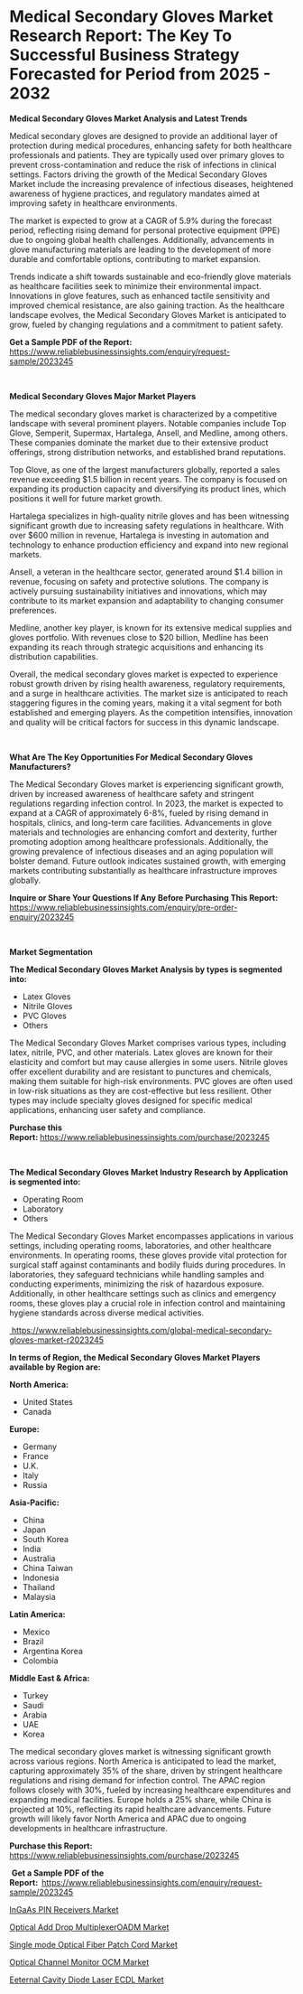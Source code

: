 <p><h1>Medical Secondary Gloves Market Research Report: The Key To Successful Business Strategy Forecasted for Period from 2025 - 2032</h1></p><p><strong>Medical Secondary Gloves Market Analysis and Latest Trends</strong></p>
<p><p>Medical secondary gloves are designed to provide an additional layer of protection during medical procedures, enhancing safety for both healthcare professionals and patients. They are typically used over primary gloves to prevent cross-contamination and reduce the risk of infections in clinical settings. Factors driving the growth of the Medical Secondary Gloves Market include the increasing prevalence of infectious diseases, heightened awareness of hygiene practices, and regulatory mandates aimed at improving safety in healthcare environments.</p><p>The market is expected to grow at a CAGR of 5.9% during the forecast period, reflecting rising demand for personal protective equipment (PPE) due to ongoing global health challenges. Additionally, advancements in glove manufacturing materials are leading to the development of more durable and comfortable options, contributing to market expansion.</p><p>Trends indicate a shift towards sustainable and eco-friendly glove materials as healthcare facilities seek to minimize their environmental impact. Innovations in glove features, such as enhanced tactile sensitivity and improved chemical resistance, are also gaining traction. As the healthcare landscape evolves, the Medical Secondary Gloves Market is anticipated to grow, fueled by changing regulations and a commitment to patient safety.</p></p>
<p><strong>Get a Sample PDF of the Report:&nbsp;</strong> <a href="https://www.reliablebusinessinsights.com/enquiry/request-sample/2023245?utm_campaign=1121&utm_medium=2&utm_source=Github&utm_content=ia&utm_term=29032025&utm_id=medical-secondary-gloves">https://www.reliablebusinessinsights.com/enquiry/request-sample/2023245</a></p>
<p>&nbsp;</p>
<p><strong>Medical Secondary Gloves Major Market Players</strong></p>
<p><p>The medical secondary gloves market is characterized by a competitive landscape with several prominent players. Notable companies include Top Glove, Semperit, Supermax, Hartalega, Ansell, and Medline, among others. These companies dominate the market due to their extensive product offerings, strong distribution networks, and established brand reputations.</p><p>Top Glove, as one of the largest manufacturers globally, reported a sales revenue exceeding $1.5 billion in recent years. The company is focused on expanding its production capacity and diversifying its product lines, which positions it well for future market growth.</p><p>Hartalega specializes in high-quality nitrile gloves and has been witnessing significant growth due to increasing safety regulations in healthcare. With over $600 million in revenue, Hartalega is investing in automation and technology to enhance production efficiency and expand into new regional markets.</p><p>Ansell, a veteran in the healthcare sector, generated around $1.4 billion in revenue, focusing on safety and protective solutions. The company is actively pursuing sustainability initiatives and innovations, which may contribute to its market expansion and adaptability to changing consumer preferences.</p><p>Medline, another key player, is known for its extensive medical supplies and gloves portfolio. With revenues close to $20 billion, Medline has been expanding its reach through strategic acquisitions and enhancing its distribution capabilities.</p><p>Overall, the medical secondary gloves market is expected to experience robust growth driven by rising health awareness, regulatory requirements, and a surge in healthcare activities. The market size is anticipated to reach staggering figures in the coming years, making it a vital segment for both established and emerging players. As the competition intensifies, innovation and quality will be critical factors for success in this dynamic landscape.</p></p>
<p>&nbsp;</p>
<p><strong>What Are The Key Opportunities For Medical Secondary Gloves Manufacturers?</strong></p>
<p><p>The Medical Secondary Gloves market is experiencing significant growth, driven by increased awareness of healthcare safety and stringent regulations regarding infection control. In 2023, the market is expected to expand at a CAGR of approximately 6-8%, fueled by rising demand in hospitals, clinics, and long-term care facilities. Advancements in glove materials and technologies are enhancing comfort and dexterity, further promoting adoption among healthcare professionals. Additionally, the growing prevalence of infectious diseases and an aging population will bolster demand. Future outlook indicates sustained growth, with emerging markets contributing substantially as healthcare infrastructure improves globally.</p></p>
<p><strong>Inquire or Share Your Questions If Any Before Purchasing This Report:</strong> <a href="https://www.reliablebusinessinsights.com/enquiry/pre-order-enquiry/2023245?utm_campaign=1121&utm_medium=2&utm_source=Github&utm_content=ia&utm_term=29032025&utm_id=medical-secondary-gloves">https://www.reliablebusinessinsights.com/enquiry/pre-order-enquiry/2023245</a></p>
<p>&nbsp;</p>
<p><strong>Market Segmentation</strong></p>
<p><strong>The Medical Secondary Gloves Market Analysis by types is segmented into:</strong></p>
<p><ul><li>Latex Gloves</li><li>Nitrile Gloves</li><li>PVC Gloves</li><li>Others</li></ul></p>
<p><p>The Medical Secondary Gloves Market comprises various types, including latex, nitrile, PVC, and other materials. Latex gloves are known for their elasticity and comfort but may cause allergies in some users. Nitrile gloves offer excellent durability and are resistant to punctures and chemicals, making them suitable for high-risk environments. PVC gloves are often used in low-risk situations as they are cost-effective but less resilient. Other types may include specialty gloves designed for specific medical applications, enhancing user safety and compliance.</p></p>
<p><strong>Purchase this Report:&nbsp;</strong><a href="https://www.reliablebusinessinsights.com/purchase/2023245?utm_campaign=1121&utm_medium=2&utm_source=Github&utm_content=ia&utm_term=29032025&utm_id=medical-secondary-gloves">https://www.reliablebusinessinsights.com/purchase/2023245</a></p>
<p>&nbsp;</p>
<p><strong>The Medical Secondary Gloves Market Industry Research by Application is segmented into:</strong></p>
<p><ul><li>Operating Room</li><li>Laboratory</li><li>Others</li></ul></p>
<p><p>The Medical Secondary Gloves Market encompasses applications in various settings, including operating rooms, laboratories, and other healthcare environments. In operating rooms, these gloves provide vital protection for surgical staff against contaminants and bodily fluids during procedures. In laboratories, they safeguard technicians while handling samples and conducting experiments, minimizing the risk of hazardous exposure. Additionally, in other healthcare settings such as clinics and emergency rooms, these gloves play a crucial role in infection control and maintaining hygiene standards across diverse medical activities.</p></p>
<p><a href="https://www.reliablebusinessinsights.com/global-medical-secondary-gloves-market-r2023245?utm_campaign=1121&utm_medium=2&utm_source=Github&utm_content=ia&utm_term=29032025&utm_id=medical-secondary-gloves">&nbsp;https://www.reliablebusinessinsights.com/global-medical-secondary-gloves-market-r2023245</a></p>
<p><strong>In terms of Region, the Medical Secondary Gloves Market Players available by Region are:</strong></p>
<p>
    <p> <strong> North America: </strong>
        <ul>
            <li>United States</li>
            <li>Canada</li>
        </ul>
        </p> 
    <p> <strong> Europe: </strong>
        <ul>
            <li>Germany</li>
            <li>France</li>
            <li>U.K.</li>
            <li>Italy</li>
            <li>Russia</li>
        </ul>
        </p> 
    <p> <strong> Asia-Pacific: </strong>
        <ul>
            <li>China</li>
            <li>Japan</li>
            <li>South Korea</li>
            <li>India</li>
            <li>Australia</li>
            <li>China Taiwan</li>
            <li>Indonesia</li>
            <li>Thailand</li>
            <li>Malaysia</li>
        </ul>
        </p> 
    <p> <strong> Latin America: </strong>
        <ul>
            <li>Mexico</li>
            <li>Brazil</li>
            <li>Argentina Korea</li>
            <li>Colombia</li>
        </ul>
        </p> 
    <p> <strong> Middle East & Africa: </strong>
        <ul>
            <li>Turkey</li>
            <li>Saudi</li>
            <li>Arabia</li>
            <li>UAE</li>
            <li>Korea</li>
        </ul>
    </p>
    </p>
<p><p>The medical secondary gloves market is witnessing significant growth across various regions. North America is anticipated to lead the market, capturing approximately 35% of the share, driven by stringent healthcare regulations and rising demand for infection control. The APAC region follows closely with 30%, fueled by increasing healthcare expenditures and expanding medical facilities. Europe holds a 25% share, while China is projected at 10%, reflecting its rapid healthcare advancements. Future growth will likely favor North America and APAC due to ongoing developments in healthcare infrastructure.</p></p>
<p><strong>Purchase this Report: </strong><a href="https://www.reliablebusinessinsights.com/purchase/2023245?utm_campaign=1121&utm_medium=2&utm_source=Github&utm_content=ia&utm_term=29032025&utm_id=medical-secondary-gloves">https://www.reliablebusinessinsights.com/purchase/2023245</a></p>
<p>&nbsp;<strong>Get a Sample PDF of the Report:&nbsp;&nbsp;</strong><a href="https://www.reliablebusinessinsights.com/enquiry/request-sample/2023245?utm_campaign=1121&utm_medium=2&utm_source=Github&utm_content=ia&utm_term=29032025&utm_id=medical-secondary-gloves">https://www.reliablebusinessinsights.com/enquiry/request-sample/2023245</a></p>
<p><strong></strong></p>
<p><p><a href="https://github.com/khifzaba/Market-Research-Report-List-1/blob/main/ingaas-pin-receivers-market.md?utm_campaign=1121&utm_medium=2&utm_source=Github&utm_content=ia&utm_term=29032025&utm_id=medical-secondary-gloves">InGaAs PIN Receivers Market</a></p><p><a href="https://github.com/ioniafidian4/Market-Research-Report-List-1/blob/main/optical-add-drop-multiplexeroadm-market.md?utm_campaign=1121&utm_medium=2&utm_source=Github&utm_content=ia&utm_term=29032025&utm_id=medical-secondary-gloves">Optical Add Drop MultiplexerOADM Market</a></p><p><a href="https://github.com/nkomdaumis16/Market-Research-Report-List-1/blob/main/single-mode-optical-fiber-patch-cord-market.md?utm_campaign=1121&utm_medium=2&utm_source=Github&utm_content=ia&utm_term=29032025&utm_id=medical-secondary-gloves">Single mode Optical Fiber Patch Cord Market</a></p><p><a href="https://github.com/amramcocosxa/Market-Research-Report-List-1/blob/main/optical-channel-monitor-ocm-market.md?utm_campaign=1121&utm_medium=2&utm_source=Github&utm_content=ia&utm_term=29032025&utm_id=medical-secondary-gloves">Optical Channel Monitor OCM Market</a></p><p><a href="https://github.com/welfmimon/Market-Research-Report-List-1/blob/main/eeternal-cavity-diode-laser-ecdl-market.md?utm_campaign=1121&utm_medium=2&utm_source=Github&utm_content=ia&utm_term=29032025&utm_id=medical-secondary-gloves">Eeternal Cavity Diode Laser ECDL Market</a></p></p>